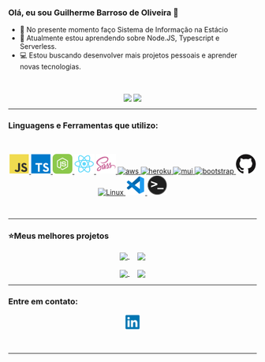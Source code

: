 ### Olá, eu sou Guilherme Barroso de Oliveira 👋

- 📖 No presente momento faço Sistema de Informação na Estácio
- 🌱 Atualmente estou aprendendo sobre Node.JS, Typescript e Serverless.
- 💻 Estou buscando desenvolver mais projetos pessoais e aprender novas tecnologias.


<br/>

<p align="center">
  <p align="center">
    <img height=165 align="center" src="https://github-readme-stats.vercel.app/api/top-langs/?username=GuilhermeBarroso-sys&layout=compact&theme=radical"/>
    <img height=165 align="center" src="https://github-readme-stats.vercel.app/api?username=GuilhermeBarroso-sys&count_private=true&show_icons=true&theme=synthwave"/>
  
</p>

---

### Linguagens e Ferramentas que utilizo:

<a href="#" target="_blank">
</a>

<br />

<p align="center">
  <a
    href="https://developer.mozilla.org/en-US/docs/Web/JavaScript"
    target="_blank"
  >
    <img
      src="https://github.com/devicons/devicon/blob/master/icons/javascript/javascript-original.svg"
      alt="javascript"
      width="40"
      height="40"
    />
  </a>
  <a href="https://www.typescriptlang.org/" target="_blank">
    <img
      src="https://github.com/devicons/devicon/blob/master/icons/typescript/typescript-original.svg"
      alt="typescript"
      width="40"
      height="40"
    />
  </a>
  <a href="https://nodejs.org/en/">
    <img 
        src="https://github.com/abner-starkasty/abner-starkasty/blob/master/assets/icon-nodejs.svg" 
        alt="logo Node.js"
        width="40px"
        style="border-radius: 8px;">
  </a>
  <a href="https://pt-br.reactjs.org/" target="_blank">
    <img
      src="https://github.com/devicons/devicon/blob/master/icons/react/react-original.svg"
      alt="react"
      width="40"
      height="40"
    />
  </a>

  <a href="https://sass-lang.com/" target="_blank">
    <img
      src="https://github.com/devicons/devicon/blob/master/icons/sass/sass-original.svg"
      alt="AWS"
      width="40"
      height="40"
    />
  </a>
  <a href="https://aws.amazon.com/pt/" target="_blank">
    <img alt="aws" width="40px" src="https://logodownload.org/wp-content/uploads/2017/11/amazon-web-services-logo.png" />
  </a>
  <a href="https://www.heroku.com/" target="_blank">
    <img alt="heroku" width="40px" src="https://raw.githubusercontent.com/ivangabriele/vscode-heroku/master/res/icon.png" />
  </a>
  
  </a>
  <a href = "https://mui.com/pt/">
      <img
           src = "https://github.com/GuilhermeBarroso-sys/devicon/blob/master/icons/materialui/materialui-original.svg"
           alt = "mui"
           width = "40px"
       />
  </a>
  <a href = "https://getbootstrap.com/">
      <img
           src = "https://upload.wikimedia.org/wikipedia/commons/thumb/b/b2/Bootstrap_logo.svg/1024px-Bootstrap_logo.svg.png"
           alt = "bootstrap"
           width = "40px"
       />
  </a>
  <a href="#" target="_blank">
      <img alt="GitHub" width="40px" src="https://raw.githubusercontent.com/github/explore/78df643247d429f6cc873026c0622819ad797942/topics/github/github.png" />
  </a>
   <a href="https://ubuntu.com/download" target="_blank">
      <img alt="Linux" width="40px" src="https://e-tinet.com/wp-content/uploads/2013/06/ubuntu-logo-configuracao-dual-boot-windows83-2.png" />
  </a>
  
  <a href="https://code.visualstudio.com/">
      <img 
          src="https://github.com/abner-starkasty/abner-starkasty/blob/master/assets/icon-vscode.svg" 
          alt="logo Vscode"
          width="40px">
  </a>
  <a href="#" target="_blank">
      <img alt="Terminal" width="40px" src="https://raw.githubusercontent.com/github/explore/80688e429a7d4ef2fca1e82350fe8e3517d3494d/topics/terminal/terminal.png" />
  </a>
</p>

<br />

---

### ⭐Meus melhores projetos

<p align="center">
  <a href="https://github.com/GuilhermeBarroso-sys/TMDB-Desafio-Front-end">
    <img align="center" src="https://github-readme-stats.vercel.app/api/pin/?username=GuilhermeBarroso-sys&repo=TMDB-Desafio-Front-end&title_color=33ff&icon_color=333" />
  </a>
  &nbsp; &nbsp;
  <a href="https://github.com/GuilhermeBarroso-sys/EFinances-FRONT">
    <img align="center" src="https://github-readme-stats.vercel.app/api/pin/?username=GuilhermeBarroso-sys&repo=EFinances-FRONT&title_color=33ff&icon_color=333" />
  </a>

  <br />
  <br />

  <a href="https://github.com/GuilhermeBarroso-sys/TMDB-Desafio-Back-end">
    <img align="center" src="https://github-readme-stats.vercel.app/api/pin/?username=GuilhermeBarroso-sys&repo=TMDB-Desafio-Back-end&title_color=33ff&icon_color=333" />
  </a>
  &nbsp; &nbsp;
  <a href="https://github.com/GuilhermeBarroso-sys/EFinances-Back">
    <img align="center" src="https://github-readme-stats.vercel.app/api/pin/?username=GuilhermeBarroso-sys&repo=EFinances-Back&title_color=33ff&icon_color=333" />
  </a>
</p>

---

### Entre em contato:

<p align="center">
  <a href="https://www.linkedin.com/in/guilherme-barroso-931147175/">
  <img alt="Gui | LinkedIn" width="30px" src="https://github.com/devicons/devicon/blob/master/icons/linkedin/linkedin-original.svg" />
  </a>
 
  
</p>

<br />

---

[linkedin]: https://www.linkedin.com/in/guilherme-barroso-931147175
